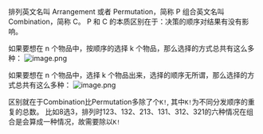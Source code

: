 排列英文名叫 Arrangement 或者 Permutation，简称 P
组合英文名叫 Combination，简称 C。
P 和 C 的本质区别在于：决策的顺序对结果有没有影响。


如果要想在 n 个物品中，按顺序的选择 k 个物品，那么选择的方式总共有这么多种：
![image.png](https://sxm-upload.oss-cn-beijing.aliyuncs.com/imgs/20230703093749.png)


如果要想在 n 个物品中，选择 k 个物品出来，选择的顺序无所谓，那么选择的方式总共有这么多种：
![image.png](https://sxm-upload.oss-cn-beijing.aliyuncs.com/imgs/20230703093839.png)

区别就在于Combination比Permutation多除了个`K!`, 其中`K!`为不同分发顺序的重复的总数。
比如8选3，排列时123、132、213、131、312、321的六种情况在组合是会算成一种情况，故需要除以`K!`